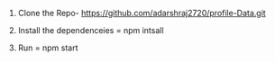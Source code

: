 1. Clone the Repo- https://github.com/adarshraj2720/profile-Data.git

2. Install the dependenceies = npm intsall

3. Run = npm start